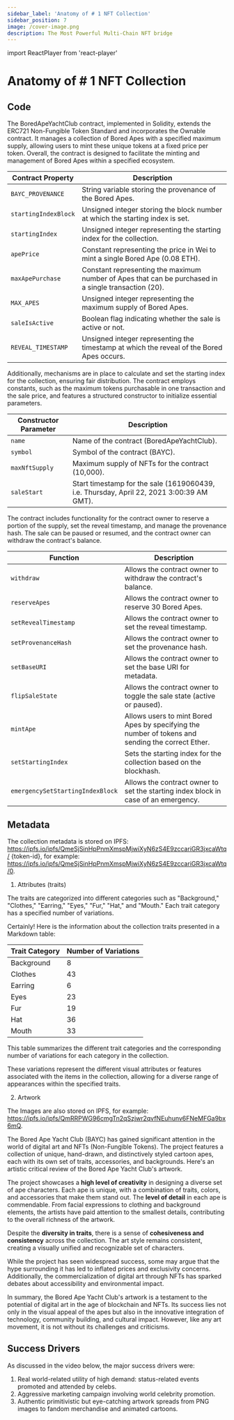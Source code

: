 ```yaml
---
sidebar_label: 'Anatomy of # 1 NFT Collection'
sidebar_position: 7
image: /cover-image.png
description: The Most Powerful Multi-Chain NFT bridge
---
```


import ReactPlayer from 'react-player'

# Anatomy of # 1 NFT Collection

## Code

The BoredApeYachtClub contract, implemented in Solidity, extends the ERC721 Non-Fungible Token Standard and incorporates the Ownable contract. It manages a collection of Bored Apes with a specified maximum supply, allowing users to mint these unique tokens at a fixed price per token. Overall, the contract is designed to facilitate the minting and management of Bored Apes within a specified ecosystem.

| Contract Property       | Description                                                                                      |
|-------------------------|--------------------------------------------------------------------------------------------------|
| `BAYC_PROVENANCE`        | String variable storing the provenance of the Bored Apes.                                          |
| `startingIndexBlock`     | Unsigned integer storing the block number at which the starting index is set.                      |
| `startingIndex`          | Unsigned integer representing the starting index for the collection.                                |
| `apePrice`               | Constant representing the price in Wei to mint a single Bored Ape (0.08 ETH).                       |
| `maxApePurchase`         | Constant representing the maximum number of Apes that can be purchased in a single transaction (20).|
| `MAX_APES`               | Unsigned integer representing the maximum supply of Bored Apes.                                      |
| `saleIsActive`           | Boolean flag indicating whether the sale is active or not.                                          |
| `REVEAL_TIMESTAMP`       | Unsigned integer representing the timestamp at which the reveal of the Bored Apes occurs.            |

Additionally, mechanisms are in place to calculate and set the starting index for the collection, ensuring fair distribution. The contract employs constants, such as the maximum tokens purchasable in one transaction and the sale price, and features a structured constructor to initialize essential parameters. 

| Constructor Parameter    | Description                                                                                      |
|--------------------------|--------------------------------------------------------------------------------------------------|
| `name`                   | Name of the contract (BoredApeYachtClub).                                                        |
| `symbol`                 | Symbol of the contract (BAYC).                                                                   |
| `maxNftSupply`           | Maximum supply of NFTs for the contract (10,000).                                                |
| `saleStart`              | Start timestamp for the sale (1619060439, i.e. Thursday, April 22, 2021 3:00:39 AM GMT).         |

The contract includes functionality for the contract owner to reserve a portion of the supply, set the reveal timestamp, and manage the provenance hash. The sale can be paused or resumed, and the contract owner can withdraw the contract's balance.

| Function                | Description                                                                                        |
|-------------------------|----------------------------------------------------------------------------------------------------|
| `withdraw`              | Allows the contract owner to withdraw the contract's balance.                                       |
| `reserveApes`           | Allows the contract owner to reserve 30 Bored Apes.                                                 |
| `setRevealTimestamp`    | Allows the contract owner to set the reveal timestamp.                                               |
| `setProvenanceHash`     | Allows the contract owner to set the provenance hash.                                               |
| `setBaseURI`            | Allows the contract owner to set the base URI for metadata.                                          |
| `flipSaleState`         | Allows the contract owner to toggle the sale state (active or paused).                               |
| `mintApe`               | Allows users to mint Bored Apes by specifying the number of tokens and sending the correct Ether.   |
| `setStartingIndex`      | Sets the starting index for the collection based on the blockhash.                                   |
| `emergencySetStartingIndexBlock` | Allows the contract owner to set the starting index block in case of an emergency.               |


## Metadata

The collection metadata is stored on IPFS: https://ipfs.io/ipfs/QmeSjSinHpPnmXmspMjwiXyN6zS4E9zccariGR3jxcaWtq/ {token-id}, for example: https://ipfs.io/ipfs/QmeSjSinHpPnmXmspMjwiXyN6zS4E9zccariGR3jxcaWtq/0.

1. Attributes (traits)

The traits are categorized into different categories such as "Background," "Clothes," "Earring," "Eyes," "Fur," "Hat," and "Mouth." Each trait category has a specified number of variations.

Certainly! Here is the information about the collection traits presented in a Markdown table:

| Trait Category | Number of Variations |
|----------------|-----------------------|
| Background     | 8                     |
| Clothes        | 43                    |
| Earring        | 6                     |
| Eyes           | 23                    |
| Fur            | 19                    |
| Hat            | 36                    |
| Mouth          | 33                    |

This table summarizes the different trait categories and the corresponding number of variations for each category in the collection.

These variations represent the different visual attributes or features associated with the items in the collection, allowing for a diverse range of appearances within the specified traits.

2. Artwork

The Images are also stored on IPFS, for example: https://ipfs.io/ipfs/QmRRPWG96cmgTn2qSzjwr2qvfNEuhunv6FNeMFGa9bx6mQ.

The Bored Ape Yacht Club (BAYC) has gained significant attention in the world of digital art and NFTs (Non-Fungible Tokens). The project features a collection of unique, hand-drawn, and distinctively styled cartoon apes, each with its own set of traits, accessories, and backgrounds. Here's an artistic critical review of the Bored Ape Yacht Club's artwork.

The project showcases a **high level of creativity** in designing a diverse set of ape characters. Each ape is unique, with a combination of traits, colors, and accessories that make them stand out. The **level of detail** in each ape is commendable. From facial expressions to clothing and background elements, the artists have paid attention to the smallest details, contributing to the overall richness of the artwork.

Despite the **diversity in traits**, there is a sense of **cohesiveness and consistency** across the collection. The art style remains consistent, creating a visually unified and recognizable set of characters.

While the project has seen widespread success, some may argue that the hype surrounding it has led to inflated prices and exclusivity concerns. Additionally, the commercialization of digital art through NFTs has sparked debates about accessibility and environmental impact.

In summary, the Bored Ape Yacht Club's artwork is a testament to the potential of digital art in the age of blockchain and NFTs. Its success lies not only in the visual appeal of the apes but also in the innovative integration of technology, community building, and cultural impact. However, like any art movement, it is not without its challenges and criticisms.


## Success Drivers

As discussed in the video below, the major success drivers were:

1. Real world-related utility of high demand: status-related events promoted and attended by celebs.
2. Aggressive marketing campaign involving world celebrity promotion.
3. Authentic primitivistic but eye-catching artwork spreads from PNG images to fandom merchandise and animated cartoons.

<ReactPlayer className="introduction-player" controls url='https://www.youtube.com/watch?v=2rnkbSbUF2k=0s' />